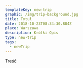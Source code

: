 ```yaml
---
templateKey: new-trip
graphic: /img/trip-background.jpg
title: Tytuł
date: 2018-10-23T08:34:30.884Z
place: Warszawa
description: Krótki Opis
type: new-trip
tags:
  - newTrip
---
```

Treść
